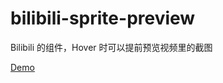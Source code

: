 # bilibili-sprite-preview
Bilibili 的组件，Hover 时可以提前预览视频里的截图

[Demo](http://yanhaixiang.com/bilibili-sprite-preview/)
